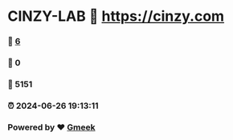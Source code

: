 # CINZY-LAB :link: https://cinzy.com 
### :page_facing_up: [6](https://cinzy.com/tag.html) 
### :speech_balloon: 0 
### :hibiscus: 5151 
### :alarm_clock: 2024-06-26 19:13:11 
### Powered by :heart: [Gmeek](https://github.com/Meekdai/Gmeek)
